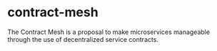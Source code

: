 # contract-mesh
The Contract Mesh is a proposal to make microservices manageable through the use of decentralized service contracts.
